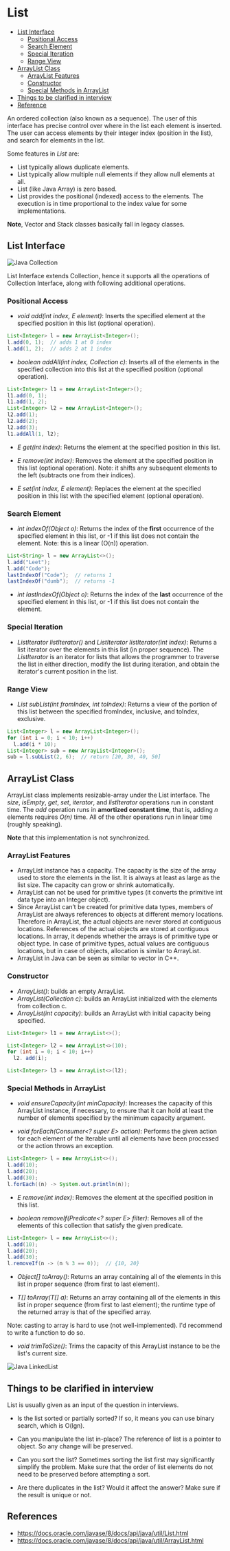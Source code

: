 # List

<!-- MarkdownTOC -->

- [List Interface](#list-interface)
  - [Positional Access](#positional-access)
  - [Search Element](#search-element)
  - [Special Iteration](#special-iteration)
  - [Range View](#range-view)
- [ArrayList Class](#arraylist-class)
  - [ArrayList Features](#arrayList-features)
  - [Constructor](#constructor)
  - [Special Methods in ArrayList](#special-methods-in-arraylist)
- [Things to be clarified in interview](#things-to-be-clarified-in-interview)
- [Reference](#reference)

<!-- /MarkdownTOC -->

An ordered collection (also known as a sequence). The user of this interface has precise control over where in the list each element is inserted. The user can access elements by their integer index (position in the list), and search for elements in the list.

Some features in _List_ are:

- List typically allows duplicate elements.
- List typically allow multiple null elements if they allow null elements at all.
- List (like Java Array) is zero based.
- List provides the positional (indexed) access to the elements. The execution is in time proportional to the index value for some implementations.

**Note**, Vector and Stack classes basically fall in legacy classes.

## List Interface

![Java Collection](../../../images/java-collection.jpg)

List Interface extends Collection, hence it supports all the operations of Collection Interface, along with following additional operations.

### Positional Access

- _void	add(int index, E element)_: Inserts the specified element at the specified position in this list (optional operation).

```java
List<Integer> l = new ArrayList<Integer>(); 
l.add(0, 1);  // adds 1 at 0 index 
l.add(1, 2);  // adds 2 at 1 index 
```

- _boolean addAll(int index, Collection c)_: Inserts all of the elements in the specified collection into this list at the specified position (optional operation).

```java
List<Integer> l1 = new ArrayList<Integer>(); 
l1.add(0, 1);
l1.add(1, 2);
List<Integer> l2 = new ArrayList<Integer>(); 
l2.add(1); 
l2.add(2); 
l2.add(3);
l1.addAll(1, l2);
```

- _E get(int index)_: Returns the element at the specified position in this list.

- _E remove(int index)_: Removes the element at the specified position in this list (optional operation).
  Note: it shifts any subsequent elements to the left (subtracts one from their indices).

- _E set(int index, E element)_: Replaces the element at the specified position in this list with the specified element (optional operation).

### Search Element

- _int indexOf(Object o)_: Returns the index of the **first** occurrence of the specified element in this list, or -1 if this list does not contain the element.
  Note: this is a linear (O(n)) operation.

```java
List<String> l = new ArrayList<>(); 
l.add("Leet");
l.add("Code");
lastIndexOf("Code");  // returns 1
lastIndexOf("dumb");  // returns -1
```

- _int lastIndexOf(Object o)_: Returns the index of the **last** occurrence of the specified element in this list, or -1 if this list does not contain the element.

### Special Iteration

- _ListIterator<E> listIterator()_ and _ListIterator<E> listIterator(int index)_: Returns a list iterator over the elements in this list (in proper sequence).
  The _ListIterator_ is an iterator for lists that allows the programmer to traverse the list in either direction, modify the list during iteration, and obtain the iterator's current position in the list.

### Range View

- _List<E> subList(int fromIndex, int toIndex)_: Returns a view of the portion of this list between the specified fromIndex, inclusive, and toIndex, exclusive.

```java
List<Integer> l = new ArrayList<Integer>();
for (int i = 0; i < 10; i++)
  l.add(i * 10);
List<Integer> sub = new ArrayList<Integer>();
sub = l.subList(2, 6);  // return [20, 30, 40, 50]
```

## ArrayList Class

ArrayList class implements resizable-array under the List interface. The _size_, _isEmpty_, _get_, _set_, _iterator_, and _listIterator_ operations run in constant time. The _add_ operation runs in **amortized constant time**, that is, adding _n_ elements requires _O(n)_ time. All of the other operations run in linear time (roughly speaking).

**Note** that this implementation is not synchronized.

### ArrayList Features

- ArrayList instance has a capacity. The capacity is the size of the array used to store the elements in the list. It is always at least as large as the list size. The capacity can grow or shrink automatically.
- ArrayList can not be used for primitive types (it converts the primitive int data type into an Integer object).
- Since ArrayList can’t be created for primitive data types, members of ArrayList are always references to objects at different memory locations. Therefore in ArrayList, the actual objects are never stored at contiguous locations. References of the actual objects are stored at contiguous locations.
In array, it depends whether the arrays is of primitive type or object type. In case of primitive types, actual values are contiguous locations, but in case of objects, allocation is similar to ArrayList.
- ArrayList in Java can be seen as similar to vector in C++.

### Constructor

- _ArrayList()_: builds an empty ArrayList.
- _ArrayList(Collection c)_: builds an ArrayList initialized with the elements from collection c.
- _ArrayList(int capacity)_: builds an ArrayList with initial capacity being specified.

```java
List<Integer> l1 = new ArrayList<>();

List<Integer> l2 = new ArrayList<>(10);
for (int i = 0; i < 10; i++)
  l2. add(i);

List<Integer> l3 = new ArrayList<>(l2);
```

### Special Methods in ArrayList

- _void	ensureCapacity(int minCapacity)_: Increases the capacity of this ArrayList instance, if necessary, to ensure that it can hold at least the number of elements specified by the minimum capacity argument.

- _void	forEach(Consumer<? super E> action)_: Performs the given action for each element of the Iterable until all elements have been processed or the action throws an exception.

```java
List<Integer> l = new ArrayList<>();
l.add(10);
l.add(20);
l.add(30);
l.forEach((n) -> System.out.println(n)); 
```

- _E remove(int index)_: Removes the element at the specified position in this list.

- _boolean removeIf(Predicate<? super E> filter)_: Removes all of the elements of this collection that satisfy the given predicate.

```java
List<Integer> l = new ArrayList<>();
l.add(10);
l.add(20);
l.add(30);
l.removeIf(n -> (n % 3 == 0));  // {10, 20}
```

- _Object[]	toArray()_: Returns an array containing all of the elements in this list in proper sequence (from first to last element).

- _<T> T[] toArray(T[] a)_: Returns an array containing all of the elements in this list in proper sequence (from first to last element); the runtime type of the returned array is that of the specified array.

Note: casting to array is hard to use (not well-implemented). I'd recommend to write a function to do so.

- _void trimToSize()_: Trims the capacity of this ArrayList instance to be the list's current size.

![Java LinkedList](../../../images/ArrayList-trimtosize.png)

## Things to be clarified in interview

List is usually given as an input of the question in interviews. 

- Is the list sorted or partially sorted?
  If so, it means you can use binary search, which is O(lgn).

- Can you manipulate the list in-place?
  The reference of list is a pointer to object. So any change will be preserved.

- Can you sort the list?
  Sometimes sorting the list first may significantly simplify the problem. Make sure that the order of list elements do not need to be preserved before attempting a sort.

- Are there duplicates in the list? Would it affect the answer?
  Make sure if the result is unique or not.

## References

- <https://docs.oracle.com/javase/8/docs/api/java/util/List.html>
- <https://docs.oracle.com/javase/8/docs/api/java/util/ArrayList.html>

